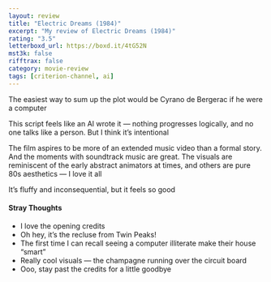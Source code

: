 ```yaml
---
layout: review
title: "Electric Dreams (1984)"
excerpt: "My review of Electric Dreams (1984)"
rating: "3.5"
letterboxd_url: https://boxd.it/4tG52N
mst3k: false
rifftrax: false
category: movie-review
tags: [criterion-channel, ai]
---
```


The easiest way to sum up the plot would be Cyrano de Bergerac if he were a computer

This script feels like an AI wrote it — nothing progresses logically, and no one talks like a person. But I think it’s intentional

The film aspires to be more of an extended music video than a formal story. And the moments with soundtrack music are great. The visuals are reminiscent of the early abstract animators at times, and others are pure 80s aesthetics — I love it all

It’s fluffy and inconsequential, but it feels so good

#### Stray Thoughts

- I love the opening credits
- Oh hey, it’s the recluse from Twin Peaks!
- The first time I can recall seeing a computer illiterate make their house “smart”
- Really cool visuals — the champagne running over the circuit board
- Ooo, stay past the credits for a little goodbye
